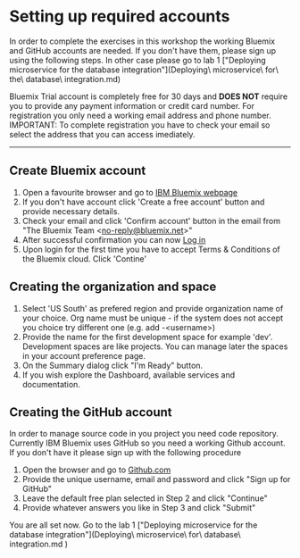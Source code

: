 # Setting up required accounts  
In order to complete the exercises in this workshop the working Bluemix and GitHub accounts are needed. If you don't have them, please sign up using the following steps. In other case please go to lab 1 ["Deploying microservice for the database integration"](Deploying\ microservice\ for\ the\ database\ integration.md)  
 
Bluemix Trial account is completely free for 30 days and **DOES NOT** require you to provide any payment information or credit card number.
For registration you only need a working email address and phone number.  
IMPORTANT: To complete registration you have to check your email so select the address that you can access imediately.  

---
## Create Bluemix account  
1. Open a favourite browser and go to [IBM Bluemix webpage](https://console.ng.bluemix.net/)
2. If you don't have account click 'Create a free account' button and provide necessary details. 
3. Check your email and click 'Confirm account' button in the email from "The Bluemix Team  \<no-reply@bluemix.net\>"
4. After successful confirmation you can now [Log in](https://console.ng.bluemix.net/login)
5. Upon login for the first time you have to accept Terms & Conditions of the Bluemix cloud. Click 'Contine'

## Creating the organization and space  
1. Select 'US South' as prefered region and provide organization name of your choice. Org name must be unique - if the system does not accept you choice try different one (e.g. add -\<username\>)
2. Provide the name for the first development space for example 'dev'. Development spaces are like projects. You can manage later the spaces in your account preference page.
3. On the Summary dialog click "I'm Ready" button.
4. If you wish explore the Dashboard, available services and documentation.

## Creating the GitHub account  
In order to manage source code in you project you need code repository. Currently IBM Bluemix uses GitHub so you need a working Github account. If you don't have it please sign up with the following procedure
1. Open the browser and go to [Github.com](https://github.com/)
2. Provide the unique username, email and password and click "Sign up for GitHub"
3. Leave the default free plan selected in Step 2 and click "Continue"
4. Provide whatever answers you like in Step 3 and click "Submit"

You are all set now. Go to the lab 1 ["Deploying microservice for the database integration"](Deploying\ microservice\ for\ database\ integration.md )
